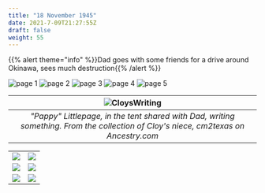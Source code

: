 ```yaml
---
title: "18 November 1945"
date: 2021-7-09T21:27:55Z
draft: false
weight: 55
---
```


{{% alert theme="info" %}}Dad goes with some friends for a drive around Okinawa, sees much destruction{{% /alert %}}

![page 1](img157.jpg)
![page 2](img158.jpg)
![page 3](img159.jpg)
![page 4](img160.jpg)
![page 5](img161.jpg)

| ![CloysWriting](PappyLittlepageWriting.jpg?height=400px)|
|:---:|
|*"Pappy" Littlepage, in the tent shared with Dad, writing something.  From the collection of Cloy's niece, cm2texas on Ancestry.com*|

|   |   |
|---|---|
|![](NahaRuins1.jpg)|![](NahaRuins2.jpg)|
|![](NahaRuins3.jpg)|![](NahaShopRuins.jpg)|
|![](NahaHarborRuins.jpg)|![](JapaneseBigGun.jpg)|
